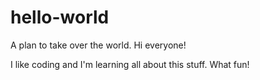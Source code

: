 # hello-world
A plan to take over the world.
Hi everyone!

I like coding and I'm learning all about this stuff. What fun!

